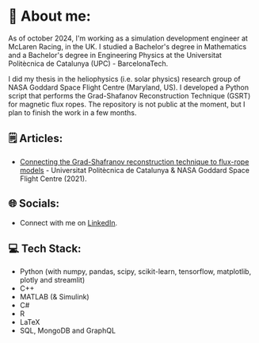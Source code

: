 # 🚀 About me:
As of october 2024, I'm working as a simulation development engineer at McLaren Racing, in the UK. I studied a Bachelor's degree in Mathematics and a Bachelor's degree in Engineering Physics at the Universitat Politècnica de Catalunya (UPC) - BarcelonaTech.

I did my thesis in the heliophysics (i.e. solar physics) research group of NASA Goddard Space Flight Centre (Maryland, US). I developed a Python script that performs the Grad-Shafanov Reconstruction Technique (GSRT) for magnetic flux ropes. The repository is not public at the moment, but I plan to finish the work in a few months.

## 🗒️ Articles:
- [Connecting the Grad-Shafranov reconstruction technique to flux-rope models](https://upcommons.upc.edu/handle/2117/370244) - Universitat Politècnica de Catalunya & NASA Goddard Space Flight Centre (2021).

## 🌐 Socials:
- Connect with me on [LinkedIn](https://www.linkedin.com/in/jordi-jumilla-lorenz).

## 💻 Tech Stack:
- Python (with numpy, pandas, scipy, scikit-learn, tensorflow, matplotlib, plotly and streamlit)
- C++
- MATLAB (& Simulink)
- C#
- R
- LaTeX
- SQL, MongoDB and GraphQL
